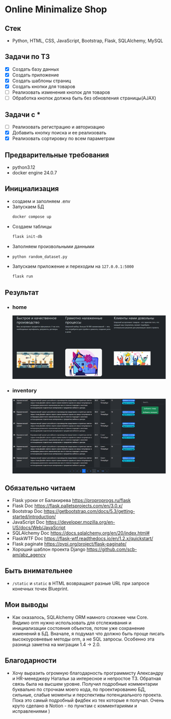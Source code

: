 # Online Minimalize Shop

## Стек 
- Python, HTML, CSS, JavaScript, Bootstrap, Flask, SQLAlchemy, MySQL

## Задачи по ТЗ
- [x] Создать базу данных
- [x] Создать приложение
- [x] Создать шаблоны страниц
- [x] Создать кнопки для товаров
- [ ] Реализовать изменения кнопок для товаров
- [ ] Обработка кнопок должна быть без обновления страницы(AJAX)

## Задачи с *
- [ ] Реализовать регистрацию и авторизацию
- [x] Добавить кнопку поиска и ее реализовать
- [x] Реализовать сортировку по всем параметрам

## Предварительные требования
- python3.12
- docker engine 24.0.7

## Инициализация
- создаем и заполняем .env
- Запускаем БД 
  ```bash
  docker compose up
  ```
- Создаем таблицы
  ```bash
  flask init-db
  ```
- Заполняем произвольными данными
- ```bash
  python random_dataset.py
  ```
- Запускаем приложение и переходим на `127.0.0.1:5000`
  ```bash
  flask run
  ```
  
## Результат
- ### home 
  ![screen1](wsgi/static/imgs/screen1.PNG)
- ### inventory
  ![screen2](wsgi/static/imgs/screen2.PNG)
  
## Обязательно читаем
- Flask уроки от Балакирева https://proproprogs.ru/flask
- Flask Doc https://flask.palletsprojects.com/en/3.0.x/
- Bootstrap Doc https://getbootstrap.com/docs/5.3/getting-started/introduction/
- JavaScript Doc https://developer.mozilla.org/en-US/docs/Web/JavaScript
- SQLAlchemy Doc https://docs.sqlalchemy.org/en/20/index.html#
- FlaskWTF Doc https://flask-wtf.readthedocs.io/en/1.2.x/quickstart/
- Flask paginate https://pypi.org/project/flask-paginate/
- Хороший шаблон проекта Django https://github.com/scb-am/abz_agency

## Быть внимательнее
- `/static` и `static` в HTML возвращают разные URL при запросе конечных точек Blueprint. 

## Мои выводы
- Как оказалось, SQLAlchemy ORM намного сложнее чем Core. Видимо orm нужно использовать для отслеживания и
  инициализации состояния объектов, потом уже сохранение изменений в БД. Вначале, я подумал что должно быть проще
  писать высокоуровневые методы orm, а не SQL запросы. Особенно эта разница заметна на миграции 1.4 -> 2.0.

## Благодарности
- Хочу выразить огромную благодарность программисту Александру и HR-менеджеру Натальи за интересное и непростое ТЗ.
Обратная связь была на высшем уровне. Получил подробные комментарии буквально по строчкам моего кода, по проектированию
БД, сильные, слабые моменты и перспективы потенциального проекта. Пока это самый подробный фидбек из тех которые я получал.
Очень круто сделано в Notion - по пунктам с комментариями и исправлениями )
